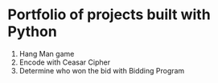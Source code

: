 # Portfolio of projects built with Python
1. Hang Man game
2. Encode with Ceasar Cipher
3. Determine who won the bid with Bidding Program

